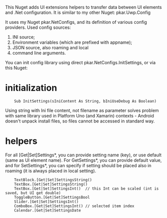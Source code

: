 ﻿
This Nuget adds UI extensions helpers to transfer data between UI elements and .Net configuration. It is similar to my other Nuget: pkar.Uwp.Config

It uses my Nuget pkar.NetConfigs, and its definition of various config providers.
Used config sources:
1) INI source;
2) Environment variables (which are prefixed with appname);
3) JSON source, also roaming and local
4) command line arguments.

You can init config library using direct pkar.NetConfigs.InitSettings, or via this Nuget:

# initialization

        Sub InitSettings(sIniContent As String, bIniUseDebug As Boolean)

Using string with Ini file content, not filename as parameter solves problem with same library used in Platform Uno (and Xamarin) contexts - Android doesn't unpack install files, so files cannot be accessed in standard way.

# helpers

 For all [Get|Set]Settings*, you can provide setting name (key), or use default (same as UI element name).
 For GetSettings*, you can provide default value, and for SetSettings*, you can specify if setting should be placed also in roaming (it is always placed in local setting).

        TextBlock.[Get|Set]SettingsString()
        TextBox.[Get|Set]SettingsString()
        TextBox.[Get|Set]SettingsInt()  // this Int can be scaled (int is saved, but UI get double)
        ToggleButton.[Get|Set]SettingsBool
        Slider.[Get|Set]SettingsInt()
        ComboBox.[Get|Set]SettingsInt() // selected item index 
        Calendar.[Get|Set]SettingsDate
